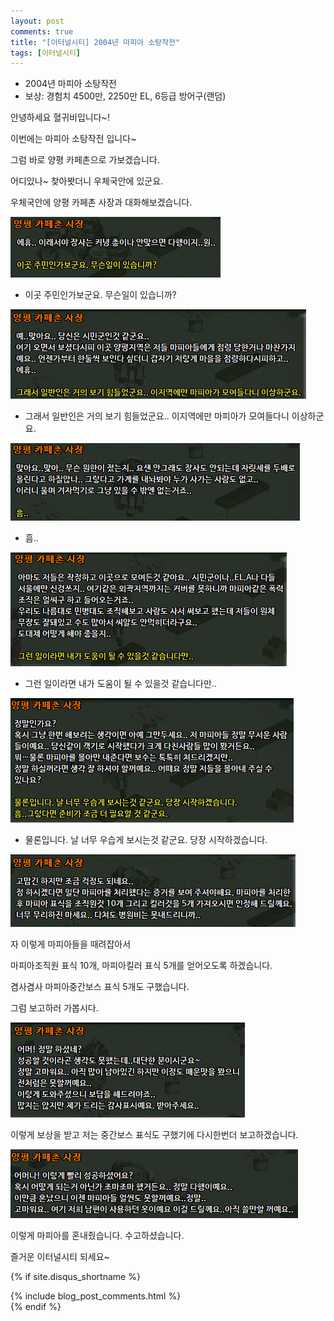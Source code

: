 ```yaml
---
layout: post
comments: true
title: "[이터널시티] 2004년 마피아 소탕작전"
tags: [이터널시티]
---
```


- 2004년 마피아 소탕작전
- 보상: 경험치 4500만, 2250만 EL, 6등급 방어구(랜덤)

안녕하세요 혈귀비입니다~!

이번에는 마피아 소탕작전 입니다~

그럼 바로 양평 카페촌으로 가보겠습니다.

어디있나~ 찾아봣더니 우체국안에 있군요.

우체국안에 양평 카페촌 사장과 대화해보겠습니다.

![eternalcity](/assets/image/eternalcity/2004/016.PNG)

- 이곳 주민인가보군요. 무슨일이 있습니까?

![eternalcity](/assets/image/eternalcity/2004/017.PNG)

- 그래서 일반인은 거의 보기 힘들었군요.. 이지역에만 마피아가 모여들다니 이상하군요.

![eternalcity](/assets/image/eternalcity/2004/018.PNG)

- 흠..

![eternalcity](/assets/image/eternalcity/2004/019.PNG)

- 그런 일이라면 내가 도움이 될 수 있을것 같습니다만..

![eternalcity](/assets/image/eternalcity/2004/020.PNG)

- 물론입니다. 날 너무 우습게 보시는것 같군요. 당장 시작하겠습니다.

![eternalcity](/assets/image/eternalcity/2004/021.PNG)

자 이렇게 마피아들을 때려잡아서

마피아조직원 표식 10개, 마피아킬러 표식 5개를 얻어오도록 하겠습니다.

겸사겸사 마피아중간보스 표식 5개도 구했습니다.

그럼 보고하러 가봅시다.

![eternalcity](/assets/image/eternalcity/2004/022.PNG)

이렇게 보상을 받고 저는 중간보스 표식도 구했기에 다시한번더 보고하겠습니다.

![eternalcity](/assets/image/eternalcity/2004/023.PNG)

이렇게 마피아를 혼내줬습니다. 수고하셨습니다.

즐거운 이터널시티 되세요~

{% if site.disqus_shortname %}
<div class="comments">
  {% include blog_post_comments.html %}
</div>
{% endif %}

<div id="disqus_thread"></div>